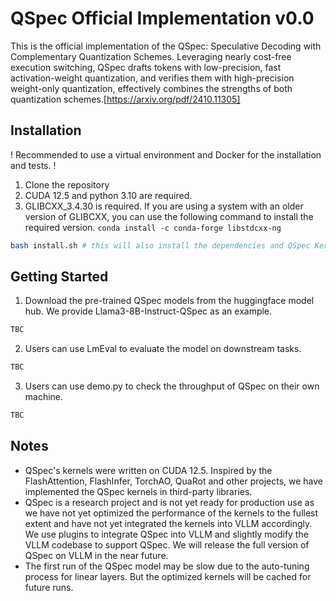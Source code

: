 # QSpec Official Implementation v0.0 
This is the official implementation of the QSpec: Speculative Decoding with Complementary Quantization Schemes. Leveraging nearly cost-free execution switching, QSpec drafts tokens with low-precision, fast activation-weight quantization, and verifies them with high-precision weight-only quantization, effectively combines the strengths of both quantization schemes.[https://arxiv.org/pdf/2410.11305]

## Installation
! Recommended to use a virtual environment and Docker for the installation and tests. !
1. Clone the repository
2. CUDA 12.5 and python 3.10 are required.
3. GLIBCXX_3.4.30 is required. If you are using a system with an older version of GLIBCXX, you can use the following command to install the required version. ``` conda install -c conda-forge libstdcxx-ng ```

```bash
bash install.sh # this will also install the dependencies and QSpec Kernels
```

## Getting Started
1. Download the pre-trained QSpec models from the huggingface model hub. We provide Llama3-8B-Instruct-QSpec as an example.
```bash
TBC
```
2. Users can use LmEval to evaluate the model on downstream tasks. 
```bash
TBC
```
3. Users can use demo.py to check the throughput of QSpec on their own machine.
```bash
TBC
```

## Notes
- QSpec's kernels were written on CUDA 12.5. Inspired by the FlashAttention, FlashInfer, TorchAO, QuaRot and other projects, we have implemented the QSpec kernels in third-party libraries.
- QSpec is a research project and is not yet ready for production use as we have not yet optimized the performance of the kernels to the fullest extent and have not yet integrated the kernels into VLLM accordingly. We use plugins to integrate QSpec into VLLM and slightly modify the VLLM codebase to support QSpec. We will release the full version of QSpec on VLLM in the near future.
- The first run of the QSpec model may be slow due to the auto-tuning process for linear layers. But the optimized kernels will be cached for future runs.